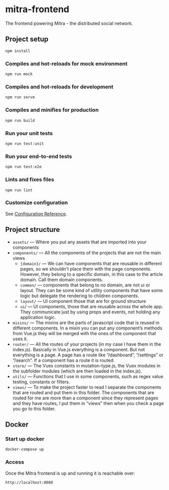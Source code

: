# mitra-frontend

The frontend powering Mitra - the distributed social network.

## Project setup

```
npm install
```
### Compiles and hot-reloads for mock  environment
```
npm run mock
```

### Compiles and hot-reloads for development

```
npm run serve
```

### Compiles and minifies for production

```
npm run build
```

### Run your unit tests

```
npm run test:unit
```

### Run your end-to-end tests

```
npm run test:e2e
```

### Lints and fixes files

```
npm run lint
```

### Customize configuration

See [Configuration Reference](https://cli.vuejs.org/config/).

## Project structure

- `assets/` — Where you put any assets that are imported into your components
- `components/` — All the components of the projects that are not the main views
  - `{domain}/` — We can have components that are reusable in different pages, so we shouldn't place them with the page components. However, they belong to a specific domain, in this case to the article domain. Call them domain components.
  - `common/` — components that belong to no domain, are not ui or layout. They can be some kind of utility components that have some logic but delegate the rendering to children components.
  - `layout/` — UI component those that are for ground structure
  - `ui`/ — UI components, those that are reusable across the whole app. They communicate just by using props and events, not holding any application logic.
- `mixins/` — The mixins are the parts of javascript code that is reused in different components. In a mixin you can put any component’s methods from Vue.js they will be merged with the ones of the component that uses it.
- `router/` — All the routes of your projects (in my case I have them in the index.js). Basically in Vue.js everything is a component. But not everything is a page. A page has a route like “/dashboard”, “/settings” or “/search”. If a component has a route it is routed.
- `store/` — The Vuex constants in mutation-type.js, the Vuex modules in the subfolder modules (which are then loaded in the index.js).
- `utils/` — Functions that I use in some components, such as regex value testing, constants or filters.
- `views/` — To make the project faster to read I separate the components that are routed and put them in this folder. The components that are routed for me are more than a component since they represent pages and they have routes, I put them in “views” then when you check a page you go to this folder.

## Docker

### Start up docker

```
docker-compose up
```

### Access

Once the Mitra frontend is up and running it is reachable over:

```
http://localhost:8080
```

